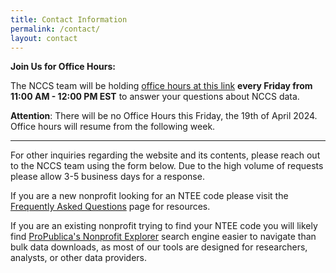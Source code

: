 ```yaml
---
title: Contact Information
permalink: /contact/
layout: contact
---
```



**Join Us for Office Hours:** 

The NCCS team will be holding [office hours at this link](https://teams.microsoft.com/l/meetup-join/19%3ameeting_OTg0OGQ0MjctNGM5NS00NTIyLWE3MGEtYTBjMzQ1OWJhMDc5%40thread.v2/0?context=%7b%22Tid%22%3a%22648e80b8-b4a6-4750-b333-996d512f8ce0%22%2c%22Oid%22%3a%22c4b3a1cc-47ac-4fb7-a285-681475f3ce08%22%7d) **every Friday from 11:00 AM - 12:00 PM EST** to answer your questions about NCCS data.

**Attention**: There will be no Office Hours this Friday, the 19th of April 2024. Office hours will resume from the following week.

<hr>

For other inquiries regarding the website and its contents, please reach out to the NCCS team using the form below. Due to the high volume of requests please allow 3-5 business days for a response.

If you are a new nonprofit looking for an NTEE code please visit the [Frequently Asked Questions](https://nccs.urban.org/nccs/faq/) page for resources. 

If you are an existing nonprofit trying to find your NTEE code you will likely find [ProPublica's Nonprofit Explorer](https://projects.propublica.org/nonprofits/) search engine easier to navigate than bulk data downloads, as most of our tools are designed for researchers, analysts, or other data providers. 



